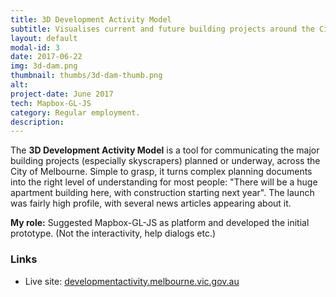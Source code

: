 ```yaml
---
title: 3D Development Activity Model
subtitle: Visualises current and future building projects around the City of Melbourne.
layout: default
modal-id: 3
date: 2017-06-22
img: 3d-dam.png
thumbnail: thumbs/3d-dam-thumb.png
alt: 
project-date: June 2017
tech: Mapbox-GL-JS
category: Regular employment.
description: 
---
```

The **3D Development Activity Model** is a tool for communicating the major building projects (especially skyscrapers) planned or underway, across the City of Melbourne. Simple to grasp, it turns complex planning documents into the right level of understanding for most people: "There will be a huge apartment building here, with construction starting next year". The launch was fairly high profile, with several news articles appearing about it.

**My role:**  Suggested Mapbox-GL-JS as platform and developed the initial prototype. (Not the interactivity, help dialogs etc.)

### Links

* Live site: [developmentactivity.melbourne.vic.gov.au](https://developmentactivity.melbourne.vic.gov.au/)
